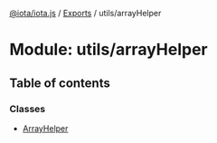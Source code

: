 [@iota/iota.js](../README.md) / [Exports](../modules.md) / utils/arrayHelper

# Module: utils/arrayHelper

## Table of contents

### Classes

- [ArrayHelper](../classes/utils_arrayhelper.arrayhelper.md)
